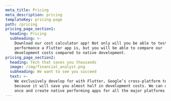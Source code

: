 ```yaml
---
meta_title: Pricing
meta_description: pricing
templateKey: pricing-page
path: /pricing
pricing_page_section1:
  heading: Pricing
  subheading: >-
    Download our cost calculator app! Not only will you be able to test out
    performance a Flutter app is, but you will be able to compare our
    development costs compared to native development.
pricing_page_section2:
  heading: Tech that saves you thousands
  image: /img/financial_analyst.png
  subheading: We want to see you succeed
  text: >-
    We exclusively develop for with Flutter, Google’s cross-platform technology
    because it will save you almost half in development costs. We can develop
    once and create native performing apps for all the major platforms.
---
```


